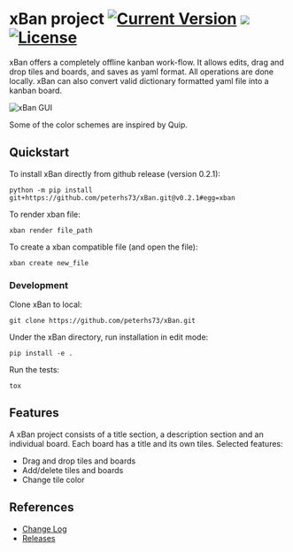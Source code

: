 # xBan project [![Current Version](https://img.shields.io/badge/version-0.2.1-green.svg)](https://github.com/peterhs73/xBan/releases) [![](https://img.shields.io/badge/python-3.6+-blue.svg)](https://www.python.org/downloads/) [![License](https://img.shields.io/badge/License-BSD%202--Clause-orange.svg)](https://opensource.org/licenses/BSD-2-Clause)

xBan offers a completely offline kanban work-flow. It allows edits, drag and drop tiles and boards, and saves as yaml format. All operations are done locally. xBan can also convert valid dictionary formatted yaml file into a kanban board.

![xBan GUI](https://media.giphy.com/media/4IAFWoA2C6HKPNb4xg/giphy.gif)

Some of the color schemes are inspired by Quip.

## Quickstart

To install xBan directly from github release (version 0.2.1):
    
    python -m pip install git+https://github.com/peterhs73/xBan.git@v0.2.1#egg=xban

To render xban file:

	xban render file_path

To create a xban compatible file (and open the file):

	xban create new_file

### Development

Clone xBan to local:
	
	git clone https://github.com/peterhs73/xBan.git

Under the xBan directory, run installation in edit mode:

	pip install -e .

Run the tests:

	tox


## Features

A xBan project consists of a title section, a description section and an individual board. Each board has a title and its own tiles. Selected features:

- Drag and drop tiles and boards
- Add/delete tiles and boards
- Change tile color


## References

- [Change Log](https://github.com/peterhs73/xBan/blob/master/CHANGELOG.md)
- [Releases](https://github.com/peterhs73/xBan/releases)
